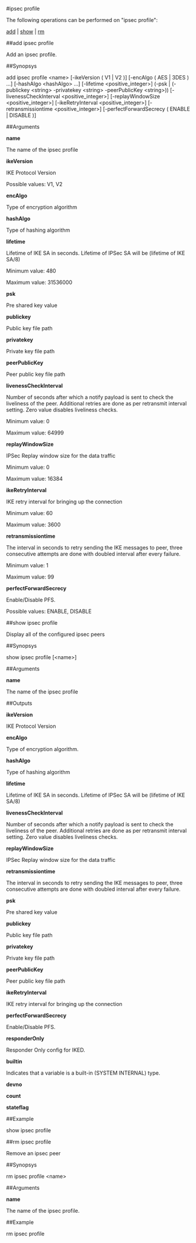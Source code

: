 #ipsec profile

The following operations can be performed on "ipsec profile":


[add](#add-ipsec-profile) | [show](#show-ipsec-profile) | [rm](#rm-ipsec-profile)

##add ipsec profile

Add an ipsec profile.


##Synopsys

add ipsec profile &lt;name> [-ikeVersion ( V1 | V2 )] [-encAlgo ( AES | 3DES ) ...] [-hashAlgo &lt;hashAlgo> ...] [-lifetime &lt;positive_integer>] (-psk  | (-publickey &lt;string>  -privatekey &lt;string>  -peerPublicKey &lt;string>)) [-livenessCheckInterval &lt;positive_integer>] [-replayWindowSize &lt;positive_integer>] [-ikeRetryInterval &lt;positive_integer>] [-retransmissiontime &lt;positive_integer>] [-perfectForwardSecrecy ( ENABLE | DISABLE )]


##Arguments

<b>name</b>
The name of the ipsec profile

<b>ikeVersion</b>
IKE Protocol Version
Possible values: V1, V2

<b>encAlgo</b>
Type of encryption algorithm

<b>hashAlgo</b>
Type of hashing algorithm

<b>lifetime</b>
Lifetime of IKE SA in seconds. Lifetime of IPSec SA will be (lifetime of IKE SA/8)
Minimum value: 480
Maximum value: 31536000

<b>psk</b>
Pre shared key value

<b>publickey</b>
Public key file path

<b>privatekey</b>
Private key file path

<b>peerPublicKey</b>
Peer public key file path

<b>livenessCheckInterval</b>
Number of seconds after which a notify payload is sent to check the liveliness of the peer. Additional retries are done as per retransmit interval setting. Zero value disables liveliness checks.
Minimum value: 0
Maximum value: 64999

<b>replayWindowSize</b>
IPSec Replay window size for the data traffic
Minimum value: 0
Maximum value: 16384

<b>ikeRetryInterval</b>
IKE retry interval for bringing up the connection
Minimum value: 60
Maximum value: 3600

<b>retransmissiontime</b>
The interval in seconds to retry sending the IKE messages to peer, three consecutive attempts are done with doubled interval after every failure.
Minimum value: 1
Maximum value: 99

<b>perfectForwardSecrecy</b>
Enable/Disable PFS.
Possible values: ENABLE, DISABLE



##show ipsec profile

Display all of the configured ipsec peers


##Synopsys

show ipsec profile [&lt;name>]


##Arguments

<b>name</b>
The name of the ipsec profile



##Outputs

<b>ikeVersion</b>
IKE Protocol Version

<b>encAlgo</b>
Type of encryption algorithm.

<b>hashAlgo</b>
Type of hashing algorithm

<b>lifetime</b>
Lifetime of IKE SA in seconds. Lifetime of IPSec SA will be (lifetime of IKE SA/8)

<b>livenessCheckInterval</b>
Number of seconds after which a notify payload is sent to check the liveliness of the peer. Additional retries are done as per retransmit interval setting. Zero value disables liveliness checks.

<b>replayWindowSize</b>
IPSec Replay window size for the data traffic

<b>retransmissiontime</b>
The interval in seconds to retry sending the IKE messages to peer, three consecutive attempts are done with doubled interval after every failure.

<b>psk</b>
Pre shared key value

<b>publickey</b>
Public key file path

<b>privatekey</b>
Private key file path

<b>peerPublicKey</b>
Peer public key file path

<b>ikeRetryInterval</b>
IKE retry interval for bringing up the connection

<b>perfectForwardSecrecy</b>
Enable/Disable PFS.

<b>responderOnly</b>
Responder Only config for IKED.

<b>builtin</b>
Indicates that a variable is a built-in (SYSTEM INTERNAL) type.

<b>devno</b>

<b>count</b>

<b>stateflag</b>



##Example

show ipsec profile

##rm ipsec profile

Remove an ipsec peer


##Synopsys

rm ipsec profile &lt;name>


##Arguments

<b>name</b>
The name of the ipsec profile.



##Example

rm ipsec profile 

